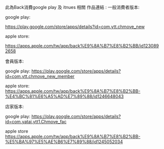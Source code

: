 此為Back消費google play 及 itnues 相關 作品連結 :
一般消費者版本:

google play:

https://play.google.com/store/apps/details?id=com.ytt.chmove_new

apple store:

https://apps.apple.com/tw/app/back%E9%8A%B7%E8%B2%BB/id1230892658

會員版本:

google play: https://play.google.com/store/apps/details?id=com.ytt.chmove_new_member

apple store: https://apps.apple.com/tw/app/back%E9%8A%B7%E8%B2%BB-%E4%BC%81%E6%A5%AD%E7%89%88/id1246648043

店家版本:

google play: https://play.google.com/store/apps/details?id=com.yatai.ytt1.Chmove_fac

apple store https://apps.apple.com/tw/app/back%E9%8A%B7%E8%B2%BB-%E5%BA%97%E5%AE%B6%E7%89%88/id1245052034
